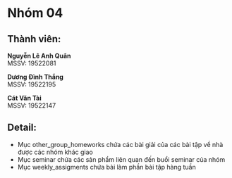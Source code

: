 <h1>Nhóm 04</h1>
<h2>Thành viên:</h2>
<p><b>Nguyễn Lê Anh Quân</b><br>
MSSV: 19522081</p>
<p><b>Dương Đình Thắng</b><br>
MSSV: 19522195</p>
<p><b>Cát Văn Tài</b><br>
MSSV: 19522147</p>
<h2>Detail:</h2>
<ul>
<li>Mục other_group_homeworks chứa các bài giải của các bài tập về nhà được các nhóm khác giao</li>
<li>Mục seminar chứa các sản phẩm liên quan đến buổi seminar của nhóm</li>
<li>Mục weekly_assigments chứa bài làm phần bài tập hàng tuần</li>
</ul>